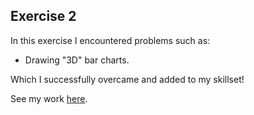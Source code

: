 ## Exercise 2

In this exercise I encountered problems such as:
- Drawing "3D" bar charts.

Which I successfully overcame and added to my skillset!

See my work [here](https://AdrienVen.github.io/cdv-student/coding-exercises/placeholder/Exercise2/).
